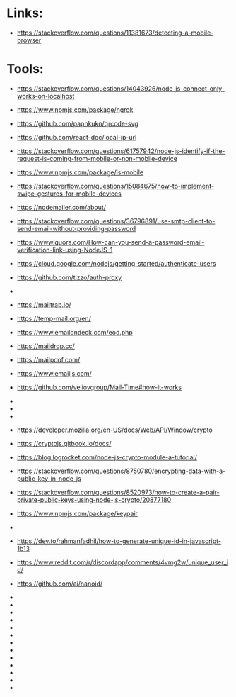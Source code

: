 



# Links:
 * https://stackoverflow.com/questions/11381673/detecting-a-mobile-browser




# Tools:
 * https://stackoverflow.com/questions/14043926/node-js-connect-only-works-on-localhost
 * https://www.npmjs.com/package/ngrok

 * https://github.com/papnkukn/qrcode-svg
 * https://github.com/react-doc/local-ip-url

 * https://stackoverflow.com/questions/61757942/node-js-identify-if-the-request-is-coming-from-mobile-or-non-mobile-device
 * https://www.npmjs.com/package/is-mobile
 * https://stackoverflow.com/questions/15084675/how-to-implement-swipe-gestures-for-mobile-devices

 * https://nodemailer.com/about/
 * https://stackoverflow.com/questions/36796891/use-smtp-client-to-send-email-without-providing-password
 * https://www.quora.com/How-can-you-send-a-password-email-verification-link-using-NodeJS-1
 
 * https://cloud.google.com/nodejs/getting-started/authenticate-users
 * https://github.com/tizzo/auth-proxy 
 * 

 * https://mailtrap.io/
 * https://temp-mail.org/en/
 * https://www.emailondeck.com/eod.php
 * https://maildrop.cc/
 * https://mailpoof.com/
 * https://www.emailjs.com/
 * https://github.com/veliovgroup/Mail-Time#how-it-works
 * 
 * 
 * 
 * https://developer.mozilla.org/en-US/docs/Web/API/Window/crypto
 * https://cryptojs.gitbook.io/docs/
 * https://blog.logrocket.com/node-js-crypto-module-a-tutorial/
 * https://stackoverflow.com/questions/8750780/encrypting-data-with-a-public-key-in-node-js
 * https://stackoverflow.com/questions/8520973/how-to-create-a-pair-private-public-keys-using-node-js-crypto/20877180
 * https://www.npmjs.com/package/keypair
 * 




 * https://dev.to/rahmanfadhil/how-to-generate-unique-id-in-javascript-1b13
 * https://www.reddit.com/r/discordapp/comments/4vmg2w/unique_user_id/
 * https://github.com/ai/nanoid/
 * 
 * 
 * 
 * 
 * 
 * 
 * 
 * 
 * 
 * 
 * 
 * 
 * 